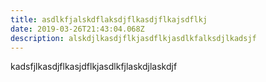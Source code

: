 ```yaml
---
title: asdlkfjalskdflaksdjflkasdjflkajsdflkj
date: 2019-03-26T21:43:04.068Z
description: alskdjlkasdjflkjasdflkjasdlkfalksdjlkadsjf
---
```

kadsfjlkasdjflkasjdflkjasdlkfjlaskdjlaskdjf
